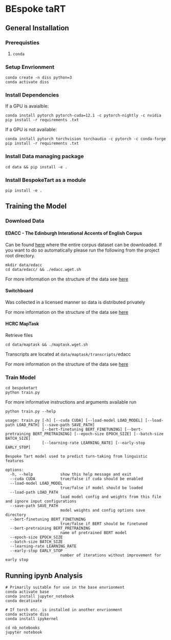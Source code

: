 # BEspoke taRT  

## General Installation 
### Prerequisties
1. `conda`

### Setup Envrionment
```
conda create -n diss python=3
conda activate diss
```
### Install Dependencies
If a GPU is avaialble: 
```
conda install pytorch pytorch-cuda=12.1 -c pytorch-nightly -c nvidia 
pip install -r requirements .txt
```
If a GPU is not available:
``` 
conda install pytorch torchvision torchaudio -c pytorch -c conda-forge
pip install -r requirements .txt
```

### Install Data managing package 
```
cd data && pip install -e . 
```

### Install BespokeTart as a module
```
pip install -e . 
```

## Training the Model 
### Download Data 
#### EDACC - The Edinburgh Interational Accents of English Corpus 
Can be found [here](https://groups.inf.ed.ac.uk/edacc/) where the entire corpus dataset can be downloaded. 
If you want to do so automatically please run the following from the project root directory.
```
mkdir data/edacc
cd data/edacc/ && ./edacc.wget.sh
```

For more information on the structure of the data see [here](https://github.com/Sean-Leishman/Bespoke-Tart/data/edacc/README.md)

#### Switchboard
Was collected in a licensed manner so data is distributed privately

For more information on the structure of the data see [here](https://github.com/Sean-Leishman/Bespoke-Tart/data/switchboard/README.md)


#### HCRC MapTask 
Retrieve files
```
cd data/maptask && ./maptask.wget.sh
```
Transcripts are located at `data/maptask/transcripts/`edacc

For more information on the structure of the data see [here](https://github.com/Sean-Leishman/Bespoke-Tart/data/maptask/README.md)

### Train Model 
```
cd bespoketart
python train.py
```
For more informative instructions and arguments available run
```
python train.py --help
```

```
usage: train.py [-h] [--cuda CUDA] [--load-model LOAD_MODEL] [--load-path LOAD_PATH] [--save-path SAVE_PATH]
                [--bert-finetuning BERT_FINETUNING] [--bert-pretraining BERT_PRETRAINING] [--epoch-size EPOCH_SIZE] [--batch-size BATCH_SIZE]
                [--learning-rate LEARNING_RATE] [--early-stop EARLY_STOP]

Bespoke Tart model used to predict turn-taking from linguistic features

options:
  -h, --help            show this help message and exit
  --cuda CUDA           true/false if cuda should be enabled
  --load-model LOAD_MODEL
                        true/false if model should be loaded
  --load-path LOAD_PATH
                        load model config and weights from this file and ignore input configurations
  --save-path SAVE_PATH
                        model weights and config options save directory
  --bert-finetuning BERT_FINETUNING
                        true/false if BERT should be finetuned
  --bert-pretraining BERT_PRETRAINING
                        name of pretrained BERT model
  --epoch-size EPOCH_SIZE
  --batch-size BATCH_SIZE
  --learning-rate LEARNING_RATE
  --early-stop EARLY_STOP
                        number of iterations without improvement for early stop

```

## Running ipynb Analysis
```
# Primarily suitable for use in the base envrionment
conda activate base
conda install jupyter_notebook
conda decativate

# If torch etc. is installed in another envrionment
conda activate diss
conda install ipykernel

cd nb_notebooks
jupyter notebook
```
